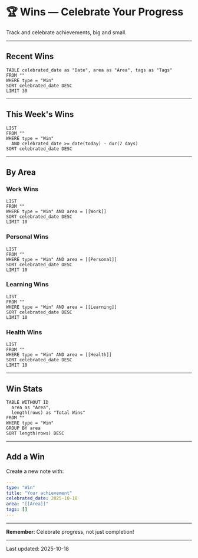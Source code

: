 # 🏆 Wins — Celebrate Your Progress

Track and celebrate achievements, big and small.

---

## Recent Wins

```dataview
TABLE celebrated_date as "Date", area as "Area", tags as "Tags"
FROM ""
WHERE type = "Win"
SORT celebrated_date DESC
LIMIT 30
```

---

## This Week's Wins

```dataview
LIST
FROM ""
WHERE type = "Win"
  AND celebrated_date >= date(today) - dur(7 days)
SORT celebrated_date DESC
```

---

## By Area

### Work Wins
```dataview
LIST
FROM ""
WHERE type = "Win" AND area = [[Work]]
SORT celebrated_date DESC
LIMIT 10
```

### Personal Wins
```dataview
LIST
FROM ""
WHERE type = "Win" AND area = [[Personal]]
SORT celebrated_date DESC
LIMIT 10
```

### Learning Wins
```dataview
LIST
FROM ""
WHERE type = "Win" AND area = [[Learning]]
SORT celebrated_date DESC
LIMIT 10
```

### Health Wins
```dataview
LIST
FROM ""
WHERE type = "Win" AND area = [[Health]]
SORT celebrated_date DESC
LIMIT 10
```

---

## Win Stats

```dataview
TABLE WITHOUT ID
  area as "Area",
  length(rows) as "Total Wins"
FROM ""
WHERE type = "Win"
GROUP BY area
SORT length(rows) DESC
```

---

## Add a Win

Create a new note with:

```yaml
---
type: "Win"
title: "Your achievement"
celebrated_date: 2025-10-18
area: "[[Area]]"
tags: []
---
```

---

**Remember**: Celebrate progress, not just completion!

---

Last updated: 2025-10-18
